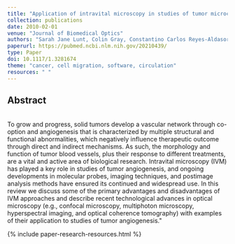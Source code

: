 ```yaml
---
title: "Application of intravital microscopy in studies of tumor microcirculation"
collection: publications
date: 2010-02-01
venue: "Journal of Biomedical Optics"
authors: "Sarah Jane Lunt, Colin Gray, Constantino Carlos Reyes-Aldasoro, Stephen J. Matcher, Gillian M. Tozer"
paperurl: https://pubmed.ncbi.nlm.nih.gov/20210439/
type: Paper
doi: 10.1117/1.3281674
theme: "cancer, cell migration, software, circulation"
resources: " "
---
```

<h2> Abstract </h2>  <br> To grow and progress, solid tumors develop a vascular network through co-option and angiogenesis that is characterized by multiple structural and functional abnormalities, which negatively influence therapeutic outcome through direct and indirect mechanisms. As such, the morphology and function of tumor blood vessels, plus their response to different treatments, are a vital and active area of biological research. Intravital microscopy (IVM) has played a key role in studies of tumor angiogenesis, and ongoing developments in molecular probes, imaging techniques, and postimage analysis methods have ensured its continued and widespread use. In this review we discuss some of the primary advantages and disadvantages of IVM approaches and describe recent technological advances in optical microscopy (e.g., confocal microscopy, multiphoton microscopy, hyperspectral imaging, and optical coherence tomography) with examples of their application to studies of tumor angiogenesis."

{% include paper-research-resources.html %}
